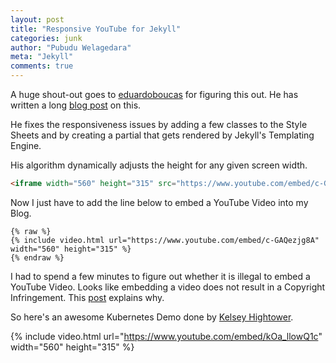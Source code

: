 ```yaml
---
layout: post
title: "Responsive YouTube for Jekyll"
categories: junk
author: "Pubudu Welagedara"
meta: "Jekyll"
comments: true
---
```


A huge shout-out goes to [eduardoboucas][eduardoboucas] for figuring this out. He has written a long [blog post][post] on this.

He fixes the responsiveness issues by adding a few classes to the Style Sheets and by creating a partial that gets rendered by Jekyll's Templating Engine.

His algorithm dynamically adjusts the height for any given screen width.

```html
<iframe width="560" height="315" src="https://www.youtube.com/embed/c-GAQezjg8A" frameborder="0" allow="autoplay; encrypted-media" allowfullscreen></iframe>
```

Now I just have to add the line below to embed a YouTube Video into my Blog.

```
{% raw %}
{% include video.html url="https://www.youtube.com/embed/c-GAQezjg8A" width="560" height="315" %}
{% endraw %}
```

I had to spend a few minutes to figure out whether it is illegal to embed a YouTube Video. Looks like embedding a video does not result in a Copyright Infringement. This [post][copyright] explains why.

So here's an awesome Kubernetes Demo done by [Kelsey Hightower][kelsey].

{% include video.html url="https://www.youtube.com/embed/kOa_llowQ1c" width="560" height="315" %}

[eduardoboucas]: https://eduardoboucas.com/
[post]: https://eduardoboucas.com/blog/2016/12/21/responsive-video-embeds-jekyll.html
[copyright]: https://turbofuture.com/internet/Embed-YouTube-Videos---Copyright-Infringement
[kelsey]: https://github.com/kelseyhightower



